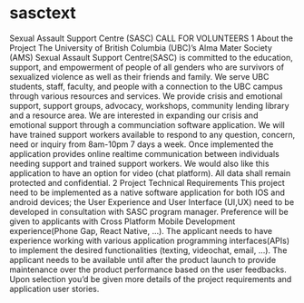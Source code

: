 # sasctext
Sexual Assault Support Centre (SASC) CALL FOR VOLUNTEERS  1  About the Project  The University of British Columbia (UBC)’s Alma Mater Society (AMS) Sexual Assault Support Centre(SASC) is committed to the education, support, and empowerment of people of all genders who are survivors of sexualized violence as well as their friends and family. We serve UBC students, staff, faculty, and people with a connection to the UBC campus through various resources and services. We provide crisis and emotional support, support groups, advocacy, workshops, community lending library and a resource area.   We are interested in expanding our crisis and emotional support through a communciation software application. We will have trained support workers available to respond to any question, concern, need or inquiry from 8am-10pm 7 days a week. Once implemented the application provides online realtime communication  between individuals needing support and trained support workers. We would also like this application to have an option for video (chat platform). All data shall remain protected and confidential.   2 Project Technical Requirements  This project need to be implemented as a native software application for both IOS and android devices; the User Experience and User Interface (UI,UX) need to be developed in consultation with SASC program manager. Preference will be given to applicants with Cross Platform Mobile Development experience(Phone Gap, React Native, …). The applicant needs to have experience working with various application programming interfaces(APIs) to implement the desired functionalities (texting, videochat, email, …). The applicant needs to be available until after the product launch to provide maintenance over the product performance based on the user feedbacks. Upon selection you’d be given more details of the project requirements and application user stories.
